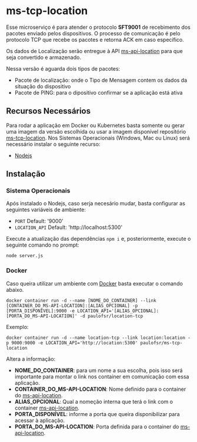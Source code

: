 # ms-tcp-location

Esse microserviço é para atender o protocolo **SFT9001** de recebimento dos pacotes enviado pelos dispositivos. O processo de comunicação é pelo protocolo TCP que recebe os pacotes e retorna ACK em caso específico.

Os dados de Localização serão entregue à API [ms-api-location](https://github.com/Paulofsr/ms-api-location) para que seja convertido e armazenado.

Nessa versão é aguarda dois tipos de pacotes:

* Pacote de localização: onde o Tipo de Mensagem contem os dados da situação do dispositivo
* Pacote de PING: para o dipositivo confirmar se a aplicação está ativa

## Recursos Necessários

Para rodar a aplicação em Docker ou Kubernetes basta somente ou gerar uma imagem da versão escolhida ou usar a imagem disponível repositório [ms-tcp-location](https://hub.docker.com/r/paulofsr/ms-tcp-location). Nos Sistemas Operacionais (Windows, Mac ou Linux) será necessário instalar o seguinte recurso:

* [Nodejs](https://nodejs.org/en/download/)

## Instalação

### Sistema Operacionais

Após instalado o Nodejs, caso serja necesário mudar, basta configurar as seguintes variáveis de ambiente: 

* `PORT` Default: '9000'
* `LOCATION_API` Default: 'http://localhost:5300'

Execute a atualização das dependências `npm i` e, posteriormente, execute o seguinte comando no prompt:

```shell
node server.js
```

### Docker

Caso queira utilizar um ambiente com [Docker](https://www.docker.com/) basta executar o comando abaixo.

```shell
docker container run -d --name [NOME_DO_CONTAINER] --link [CONTAINER_DO_MS-API-LOCATION]:[ALIAS_OPCIONAL] -p [PORTA_DISPONÍVEL]:9000 -e LOCATION_API='[ALIAS_OPCIONAL]:[PORTA_DO_MS-API-LOCATION]' -d paulofsr/location-tcp
```

Exemplo:

```shell
docker container run -d --name location-tcp --link location:location -p 9000:9000 -e LOCATION_API='http://location:5300' paulofsr/ms-tcp-location 
```

Altera a informação: 
* **NOME_DO_CONTAINER**: para um nome a sua escolha, pois isso será importante para montar o link nos container em comunicação com essa aplicação. 
* **CONTAINER_DO_MS-API-LOCATION**: Nome definido para o container do [ms-api-location](https://github.com/Paulofsr/ms-api-location).
* **ALIAS_OPCIONAL**: Qual a nomeção interna que terá o link com o container [ms-api-location](https://github.com/Paulofsr/ms-api-location).
* **PORTA_DISPONÍVEL**: informe a porta que queira disponibilizar para acessar à aplicação.
* **PORTA_DO_MS-API-LOCATION**: Porta definida para o container do [ms-api-location](https://github.com/Paulofsr/ms-api-location).

<!-- 
## Utilizando

### Pacote de Localização

O pacote de cone

```json
{
    "deviceId": "99999999",
    "subPackage": "5EFCF950156F017D784000008CA0F8003C013026A1029E72BD",
    "package": "JHQK4H2K3J4H2KJH4KJ23H4JK23H4"
}
```

> **deviceId**: Número do dispositívo que enviou o pacote
> **subPackage**: Parte dos dados do pacote (sem o cabeçalho, número do dispositivo, tipo de pacote e rodapé)
> **package**: O pacote completo

Com o IP ou ALIAS da aplicação em mãos após sua instalação deve informar a rota da seguinte forma, lembrando que é um método **POST**:

```url
[IP_OU_ALIAS]:[PORTA]/api/v1/info
```

O *Status Code* de retorno é o **204**.


### [GET] **/api/v1/location/:device_id**

Para buscar a última localização de um dispositivo será necessário do número do dispositivo para compor a seguinte rota.

```url
[IP_OU_ALIAS]:[PORTA]/api/v1/location/[NÚMERO_DO_DISPOSITIVO]
```

O *Status Code* de retorno é o **200** com o seguinte *Body*:

```json
{
    "info": {
        "composition": {
            "complet": "1111100000000000",
            "GPSFixed": 1,
            "GPSHistoric": 1,
            "ignitionOn": 1,
            "latitudeNegative": 1,
            "longitudeNegative": 1
        },
        "date": "1970-01-19T10:40:37.200Z",
        "direction": 54.87,
        "distance": 25000000,
        "delayReport": 36000,
        "velocity": 60,
        "latitude": 19.932833,
        "longitude": 43.938493
    },
    "_id": "5f40badc3018fa002de6d9ae",
    "deviceId": "671603",
    "package": "50F70A3F73025EFCF950156F017D784000008CA0F8003C013026A1029E72BD73C4",
    "date": "2020-08-22T06:27:40.249Z",
    "__v": 0
}
``` -->